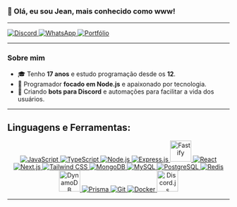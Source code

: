 <h3 align="start">
  👋 Olá, eu sou Jean, mais conhecido como www! 
</h3>

---

<p align="start">
  <a href="https://discord.gg/9ffaWfWXnR">
    <img src="https://img.shields.io/badge/Discord-5865F2?style=for-the-badge&logo=discord&logoColor=white" alt="Discord" />
  </a>
  <a href="#">
    <img src="https://img.shields.io/badge/WhatsApp-25D366?style=for-the-badge&logo=whatsapp&logoColor=white" alt="WhatsApp" />
  </a>
  <a href="https://wwwgostozin.vercel.app/" target="_blank">
    <img src="https://img.shields.io/badge/Portfólio-000000?style=for-the-badge&logo=vercel&logoColor=white" alt="Portfólio" />
  </a>
</p>

---

### Sobre mim
- 🎓 Tenho **17 anos** e estudo programação desde os **12**.
- 🚀 Programador **focado em Node.js** e apaixonado por tecnologia.
- 🤖 Criando **bots para Discord** e automações para facilitar a vida dos usuários.

---

## Linguagens e Ferramentas:
<p align="center">
  <a href="https://developer.mozilla.org/en-US/docs/Web/JavaScript" target="_blank">
    <img src="https://skillicons.dev/icons?i=js&theme=dark" alt="JavaScript" />
  </a>
  <a href="https://www.typescriptlang.org/" target="_blank">
    <img src="https://skillicons.dev/icons?i=ts&theme=dark" alt="TypeScript" />
  </a>

  <a href="https://nodejs.org/" target="_blank">
    <img src="https://skillicons.dev/icons?i=nodejs&theme=dark" alt="Node.js" />
  </a>
  <a href="https://expressjs.com/" target="_blank">
    <img src="https://skillicons.dev/icons?i=express&theme=dark" alt="Express.js" />
  </a>
  <a href="https://www.fastify.io/" target="_blank">
    <img src="https://cdn.jsdelivr.net/gh/devicons/devicon/icons/fastify/fastify-original.svg" alt="Fastify" width="48" height="48" />
  </a>
  <a href="https://reactjs.org/" target="_blank">
    <img src="https://skillicons.dev/icons?i=react&theme=dark" alt="React" />
  </a>
  <a href="https://nextjs.org/" target="_blank">
    <img src="https://skillicons.dev/icons?i=nextjs&theme=dark" alt="Next.js" />
  </a>
  <a href="https://tailwindcss.com/" target="_blank">
    <img src="https://skillicons.dev/icons?i=tailwind&theme=dark" alt="Tailwind CSS" />
  </a>
  <a href="https://www.mongodb.com/" target="_blank">
    <img src="https://skillicons.dev/icons?i=mongodb&theme=dark" alt="MongoDB" />
  </a>
  <a href="https://www.mysql.com/" target="_blank">
    <img src="https://skillicons.dev/icons?i=mysql&theme=dark" alt="MySQL" />
  </a>
  <a href="https://www.postgresql.org/" target="_blank">
    <img src="https://skillicons.dev/icons?i=postgres&theme=dark" alt="PostgreSQL" />
  </a>
  <a href="https://redis.io/" target="_blank">
    <img src="https://skillicons.dev/icons?i=redis&theme=dark" alt="Redis" />
  </a>
  <a href="https://aws.amazon.com/dynamodb/" target="_blank">
    <img src="https://cdn2.iconfinder.com/data/icons/amazon-aws-stencils/100/Database_copy_DynamoDB-512.png" alt="DynamoDB" width="48" height="48" />
  </a>
  <a href="https://www.prisma.io/" target="_blank">
    <img src="https://skillicons.dev/icons?i=prisma&theme=dark" alt="Prisma" />
  </a>
  <a href="https://git-scm.com/" target="_blank">
    <img src="https://skillicons.dev/icons?i=git&theme=dark" alt="Git" />
  </a>
  <a href="https://www.docker.com/" target="_blank">
    <img src="https://skillicons.dev/icons?i=docker&theme=dark" alt="Docker" />
  </a>
  <a href="https://discord.js.org/" target="_blank">
    <img src="https://cdn.jsdelivr.net/gh/devicons/devicon/icons/discordjs/discordjs-original.svg" alt="Discord.js" width="48" height="48" />
  </a>
</p>



---


